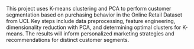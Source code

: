 
This project uses K-means clustering and PCA to perform customer segmentation based on purchasing behavior in the Online Retail Dataset from UCI. Key steps include data preprocessing, feature engineering, dimensionality reduction with PCA, and determining optimal clusters for K-means. The results will inform personalized marketing strategies and recommendations for distinct customer segments.
